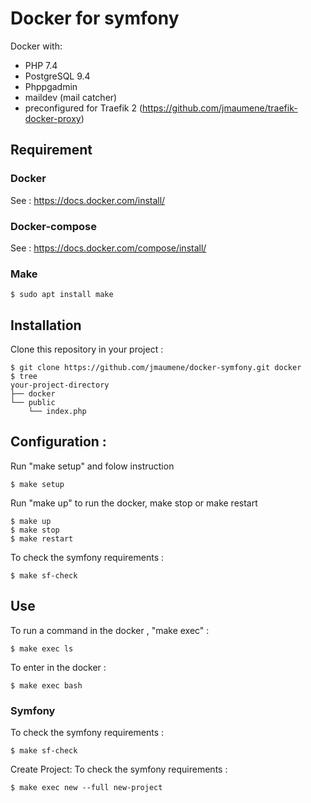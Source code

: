 # Docker for symfony

Docker with:
 - PHP 7.4
 - PostgreSQL 9.4
 - Phppgadmin
 - maildev (mail catcher)
 - preconfigured for Traefik 2 (https://github.com/jmaumene/traefik-docker-proxy)
 
## Requirement

### Docker
See : https://docs.docker.com/install/

### Docker-compose
See : https://docs.docker.com/compose/install/

### Make
```shell script
$ sudo apt install make
```


## Installation

Clone this repository in your project :
```shell script
$ git clone https://github.com/jmaumene/docker-symfony.git docker
$ tree
your-project-directory
├── docker
└── public
    └── index.php

```

## Configuration : 

Run "make setup" and folow instruction
```shell script
$ make setup
```

Run "make up" to run the docker, make stop or make restart
```shell script
$ make up
$ make stop
$ make restart
```

To check the symfony requirements :
```shell script
$ make sf-check
```

## Use

To run a command in the docker , "make exec" :
```shell script
$ make exec ls
```

To enter in the docker :
```shell script
$ make exec bash
```

### Symfony

To check the symfony requirements :
```shell script
$ make sf-check
```

Create Project:
To check the symfony requirements :
```shell script
$ make exec new --full new-project 
```
